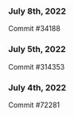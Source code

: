 ### July 8th, 2022

Commit #34188

### July 5th, 2022

Commit #314353


### July 4th, 2022

Commit #72281
